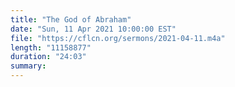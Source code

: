 ```yaml
---
title: "The God of Abraham"
date: "Sun, 11 Apr 2021 10:00:00 EST"
file: "https://cflcn.org/sermons/2021-04-11.m4a"
length: "11158877"
duration: "24:03"
summary: 
---
```

